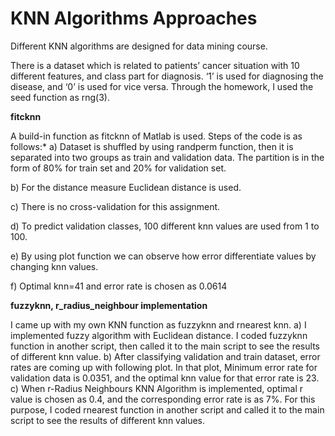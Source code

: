 # KNN Algorithms Approaches
Different KNN algorithms are designed for data mining course.

There is a dataset which is related to patients’ cancer situation with 10 different features, and class part for diagnosis. ‘1’ is used for diagnosing the disease, and ‘0’ is used for vice versa. Through the homework, I used the seed function as rng(3).

**fitcknn**

A build-in function as fitcknn of Matlab is used. Steps of the code is as follows:*
a)	Dataset is shuffled by using randperm function, then it is separated into two groups as train and validation data. The partition is in the form of 80% for train set and 20% for validation set.

b)	For the distance measure Euclidean distance is used.

c)	There is no cross-validation for this assignment.

d)	To predict validation classes, 100 different knn values are used from 1 to 100.

e)	By using plot function we can observe how error differentiate values by changing knn values.

f)  Optimal knn=41 and error rate is chosen as 0.0614

**fuzzyknn, r_radius_neighbour implementation**

I came up with my own KNN function as fuzzyknn and rnearest knn.
a) I implemented fuzzy algorithm with Euclidean distance. I coded fuzzyknn function in another script, then called it to the main script to see the results of different knn value.
b) After classifying validation and train dataset, error rates are coming up with following plot. In that plot, Minimum error rate for validation data is 0.0351, and the optimal knn value for that error rate is 23.
c) When r-Radius Neighbours KNN Algorithm is implemented, optimal r value is chosen as 0.4, and the corresponding error rate is as 7%. For this purpose, I coded rnearest function in another script and called it to the main script to see the results of different knn values.
